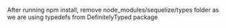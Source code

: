 After running npm install, remove node_modules/sequelize/types folder as we are using typedefs from DefinitelyTyped package
